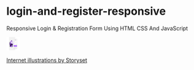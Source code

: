 # login-and-register-responsive

Responsive Login &amp; Registration Form Using HTML CSS And JavaScript 

<img height="35" width="35" src="https://github.com/herculanosilva/login-and-register-responsive/blob/main/assets/img/login-desktop.png">

<a href="https://storyset.com/internet">Internet illustrations by Storyset</a>
